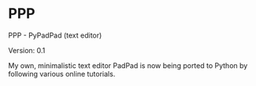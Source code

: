 # PPP
PPP - PyPadPad (text editor)

Version: 0.1

My own, minimalistic text editor PadPad is now being ported to
Python by following various online tutorials.

